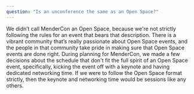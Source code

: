 ```yaml
---
question: "Is an unconference the same as an Open Space?"
---
```


We didn’t call MenderCon an Open Space, because we're not strictly following the rules for an event that bears that 
description. There is a vibrant community that’s really passionate about Open Space events, and the people in that 
community take pride in making sure that Open Space events are done right. During planning for MenderCon, we made a few decisions 
about the schedule that don't fit the full spirit of an Open Space event, specifically, 
kicking the event off with a keynote and having dedicated networking time. If we were to follow the Open Space format 
strictly, then the keynote and networking time would be sessions like any others.
